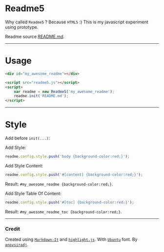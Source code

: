 # Readme5

Why called `Readme5` ? Because `HTML5` :)
This is my javascript experiment using prototype.

Readme source [README.md](README.md).

---

# Usage

```html
<div id="my_awesome_readme"></div>

<script src="readme5.js"></script>
<script>
	var readme = new Readme5('my_awesome_readme');
	readme.init('README.md');
</script>
```

---

# Style

Add before `init(...)`:

Add Style:

```javascript
readme.config.style.push('body {background-color:red;}');
```

Add Style Content:

```javascript
readme.config.style.push('#[content] {background-color:red;}');
```
Result: `#my_awesome_readme {background-color:red;}`.


Add Style Table Of Content:

```javascript
readme.config.style.push('#[toc] {background-color:red;}');
```

Result: `#my_awesome_readme_toc {background-color:red;}`.

---

### Credit

Created using [`Markdown-It`](//markdown-it.github.io/) and [`highlight.js`](//highlightjs.org/).
With [`Ubuntu`](//www.google.com/fonts/specimen/Ubuntu) font.
By [`anovsiradj`](//ne-a-r.blogspot.com/ncr).
